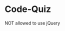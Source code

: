 # Code-Quiz
NOT allowed to use jQuery

<!-- to-do

style tablet mode
style desktop mode
add sounds
write better copy/questions


 -->